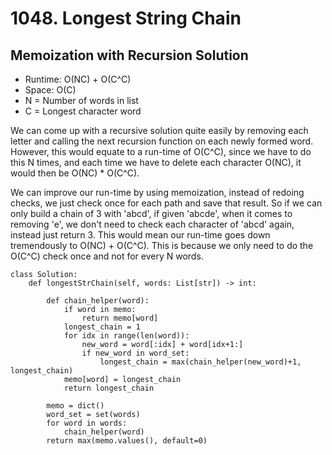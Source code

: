 # 1048. Longest String Chain

## Memoization with Recursion Solution

- Runtime: O(NC) + O(C^C)
- Space: O(C)
- N = Number of words in list
- C = Longest character word

We can come up with a recursive solution quite easily by removing each letter and calling the next recursion function on each newly formed word.
However, this would equate to a run-time of O(C^C), since we have to do this N times, and each time we have to delete each character O(NC), it would then be O(NC) \* O(C^C).

We can improve our run-time by using memoization, instead of redoing checks, we just check once for each path and save that result.
So if we can only build a chain of 3 with 'abcd', if given 'abcde', when it comes to removing 'e', we don't need to check each character of 'abcd' again, instead just return 3. 
This would mean our run-time goes down tremendously to O(NC) + O(C^C).
This is because we only need to do the O(C^C) check once and not for every N words.

```
class Solution:
    def longestStrChain(self, words: List[str]) -> int:

        def chain_helper(word):
            if word in memo:
                return memo[word]
            longest_chain = 1
            for idx in range(len(word)):
                new_word = word[:idx] + word[idx+1:]
                if new_word in word_set:
                    longest_chain = max(chain_helper(new_word)+1, longest_chain)
            memo[word] = longest_chain
            return longest_chain

        memo = dict()
        word_set = set(words)
        for word in words:
            chain_helper(word)
        return max(memo.values(), default=0)
```

